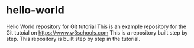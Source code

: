 # hello-world
Hello World repository for Git tutorial
This is an example repository for the Git tutoial on https://www.w3schools.com
This is a repository built step by step.
This repository is built step by step in the tutorial.

